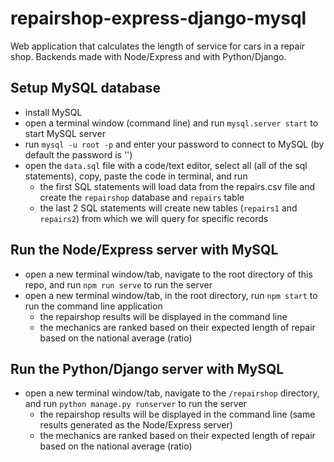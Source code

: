 # repairshop-express-django-mysql
Web application that calculates the length of service for cars in a repair shop. Backends made with Node/Express and with Python/Django.

## Setup MySQL database
- install MySQL
- open a terminal window (command line) and run `mysql.server start` to start MySQL server
- run `mysql -u root -p` and enter your password to connect to MySQL (by default the password is '')
- open the `data.sql` file with a code/text editor, select all (all of the sql statements), copy, paste the code in terminal, and run
    - the first SQL statements will load data from the repairs.csv file and create the `repairshop` database and `repairs` table
    - the last 2 SQL statements will create new tables (`repairs1` and `repairs2`) from which we will query for specific records

## Run the Node/Express server with MySQL
- open a new terminal window/tab, navigate to the root directory of this repo, and run `npm run serve` to run the server
- open a new terminal window/tab, in the root directory, run `npm start` to run the command line application
    - the repairshop results will be displayed in the command line
    - the mechanics are ranked based on their expected length of repair based on the national average (ratio)

## Run the Python/Django server with MySQL
- open a new terminal window/tab, navigate to the `/repairshop` directory, and run `python manage.py runserver` to run the server
    - the repairshop results will be displayed in the command line (same results generated as the Node/Express server)
    - the mechanics are ranked based on their expected length of repair based on the national average (ratio)   
